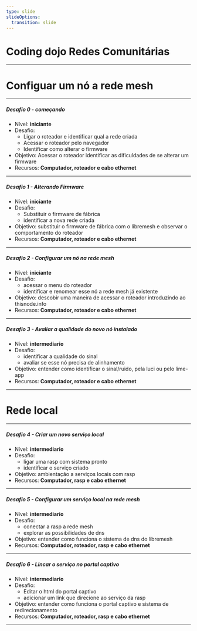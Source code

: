 ```yaml
---
type: slide
slideOptions:
  transition: slide
---
```

# Coding dojo Redes Comunitárias

<!-- .slide: data-background="#1A237E" -->

---

# Configuar um nó a rede mesh

---

##### Desafio 0 - começando

- Nível: **iniciante**
- Desafio:
    - Ligar o roteador e identificar qual a rede criada
    - Acessar o roteador pelo navegador
    - Identificar como alterar o firmware
- Objetivo: Acessar o roteador identificar as dificuldades de se alterar um firmware
- Recursos: **Computador, roteador e cabo ethernet**

---

##### Desafio 1 - Alterando Firmware

- Nível: **iniciante**
- Desafio:
    - Substituir o firmware de fábrica
    - identificar a nova rede criada
- Objetivo: substituir o firmware de fábrica com o libremesh e observar o comportamento do roteador
- Recursos: **Computador, roteador e cabo ethernet**

---

##### Desafio 2 - Configurar um nó na rede mesh

- Nível: **iniciante**
- Desafio:
    - acessar o menu do roteador
    - identificar e renomear esse nó a rede mesh já existente
- Objetivo: descobir uma maneira de acessar o roteador introduzindo ao thisnode.info
- Recursos: **Computador, roteador e cabo ethernet**

---

##### Desafio 3 - Avaliar a qualidade do novo nó instalado

- Nível: **intermediario**
- Desafio:
    - identificar a qualidade do sinal
    - avaliar se esse nó precisa de alinhamento
- Objetivo: entender como identificar o sinal/ruido, pela luci ou pelo lime-app
- Recursos: **Computador, roteador e cabo ethernet**

---

# Rede local

---

##### Desafio 4 - Criar um novo serviço local

- Nível: **intermediario**
- Desafio:
    - ligar uma rasp com sistema pronto
    - identificar o serviço criado
- Objetivo: ambientação a serviços locais com rasp
- Recursos: **Computador, rasp  e cabo ethernet**

---

##### Desafio 5 - Configurar um serviço local na rede mesh

- Nível: **intermediario**
- Desafio:
    - conectar a rasp a rede mesh
    - explorar as possibilidades de dns
- Objetivo: entender como funciona o sistema de dns do libremesh
- Recursos: **Computador, roteador, rasp  e cabo ethernet**

---

##### Desafio 6 - Lincar o serviço no portal captivo

- Nível: **intermediario**
- Desafio:
    - Editar o html do portal captivo
    - adicionar um link que direcione ao serviço da rasp
- Objetivo: entender como funciona o portal captivo e sistema de redirecionamento
- Recursos: **Computador, roteador, rasp  e cabo ethernet**

---
